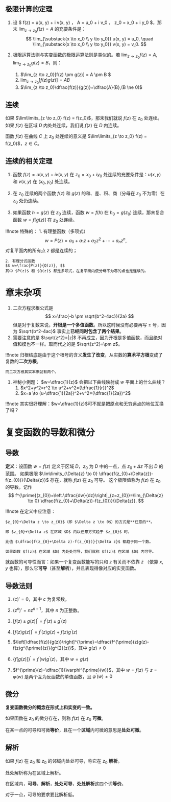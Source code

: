 ## 极限计算的定理

1. 设 $ f(z) = u(x, y) + i v(x, y) $，$ A = u_0 + i v_0 $，$ z_0 = x_0 + i y_0 $，那末 $\lim_{z \to z_0} f(z) = A$ 的充要条件是：
$$
\lim_{\substack{x \to x_0 \\ y \to y_0}} u(x, y) = u_0, \quad \lim_{\substack{x \to x_0 \\ y \to y_0}} v(x, y) = v_0.
$$

2. 极限运算法则与实变函数的极限运算法则是类似的。若 $\lim_{z \to z_0}f(z)=A, \lim_{z \to z_0}g(z)=B$，则：
    1. $\lim_{z \to z_0}[f(z) \pm g(z)] = A \pm B $
    2. $\lim_{z \to z_0}[f(z)g(z)]=AB$
    3. $\lim_{z \to z_0}\dfrac{f(z)}{g(z)}=\dfrac{A}{B},(B \ne 0)$

## 连续
如果 $\lim\limits_{z \to z_0} f(z) = f(z_0)$，那末我们就说 $f(z)$ 在 $z_0$ 处连续。如果 $f(z)$ 在区域 $D$ 内处处连续，我们说 $f(z)$ 在 $D$ 内连续。

函数 $f(z)$ 在曲线 $C$ 上 $z_0$ 处连续的意义是 $\lim\limits_{z \to z_0} f(z) = f(z_0)$，$z \in C$。

## 连续的相关定理
1. 函数 $f(z) = u(x, y) + iv(x, y)$ 在 $z_0 = x_0 + iy_0$ 处连续的充要条件是：$u(x, y)$ 和 $v(x, y)$ 在 $(x_0, y_0)$ 处连续。

2. 在 $z_0$ 连续的两个函数 $f(z)$ 和 $g(z)$ 的和、差、积、商（分母在 $z_0$ 不为零）在 $z_0$ 处仍连续。

3. 如果函数 $h = g(z)$ 在 $z_0$ 连续，函数 $w = f(h)$ 在 $h_0 = g(z_0)$ 连续，那末复合函数 $w = f[g(z)]$ 在 $z_0$ 处连续。

!!!note 
    特殊的：
    1. 有理整函数（多项式）
    $$ w=P(z)=a_{0}+a_{1}z+a_{2}z^{2}+\cdots+a_{n}z^{n}, $$
    对复平面内的所有点 $z$ 都是连续的；

    2. 有理分式函数
    $$ w=\frac{P(z)}{Q(z)}, $$
    其中 $P(z)$ 和 $Q(z)$ 都是多项式，在复平面内使分母不为零的点也是连续的。

#  章末杂项
1. 二次方程求根公式是
$$
x=\frac{-b \pm \sqrt{b^2-4ac}}{2a}
$$
但是对于复数来说，**开根是一个多值函数**。所以这时候没有必要再写 $\pm$ 号，因为 $\sqrt{b^2-4ac}$ 事实上**已经同时包含了两个结果**。
1. 需要注意的是 $\sqrt{z^2}=|z|$ 不再成立，因为开根是多值函数，而且绝对值和模也不一样。取而代之的是 $\sqrt{z^2}=\pm z$。
   
!!!note
    归根结底是由于这个根号的含义**发生了改变**，从实数的**算术平方根**变成了复数的**二次方根**。

    而二次方根其实本来就有两个。
1. 神秘小例题：
   $w=\dfrac{1}{z}$ 会把以下曲线映射成 $w$ 平面上的什么曲线？
   1. $x^2+y^2=r^2 \to u^2+v^2=(\dfrac{1}{r})^2$
   2. $x=a \to (u-\dfrac{1}{2a})^2+v^2=(\dfrac{1}{2a})^2$

!!!note
    其实很好理解：$w=\dfrac{1}{z}$可不就是把原点和无穷远点的地位互换了吗？

# 复变函数的导数和微分
## 导数
**定义**：设函数 $w=f(z)$ 定义于区域 $D$，$z_{0}$ 为 $D$ 中的一点，点 $z_{0}+\Delta{z}$ 不出 $D$ 的范围。
如果极限 $\lim\limits_{\Delta{z} \to 0} \dfrac{f(z_{0}+\Delta{z})-f(z_{0})}{\Delta{z}}$ 存在，就称 $f(z)$ 在 $z_{0}$ 可导。
这个极限值称为 $f(z)$ 在 $z_{0}$ 的导数，记作
$$
f^{\prime}(z_{0})=\left.\dfrac{dw}{dz}\right|_{z=z_{0}}=\lim_{\Delta{z} \to 0} \dfrac{f(z_{0}+\Delta{z})-f(z_{0})}{\Delta{z}}.
$$

!!!note
    在定义中应注意：

    $z_{0}+\Delta z \to z_{0}$（即 $\Delta z \to 0$）的方式是**任意的**。

    即 $z_{0}+\Delta z$ 在区域 $D$ 内以任意方式趋于 $z_{0}$ 时，

    比值 $\dfrac{f(z_{0}+\Delta z)-f(z_{0})}{\Delta z}$ 都趋于同一个数。

    如果函数 $f(z)$ 在区域 $D$ 内处处可导，我们就称 $f(z)$ 在区域 $D$ 内可导。

就函数的可导性而言：如果一个复变函数能写的只和 $z$ 有关而不依靠 $\bar{z}$ （依靠 $x,y$ 也算），那么它**可导**（甚至**解析**），并且表现得像对应的实变函数。

## 导数法则
1. $(c)' = 0$，其中 $c$ 为复常数。

2. $(z^{n})' = nz^{n-1}$，其中 $n$ 为正整数。

3. $[f(z)\pm g(z)]^{\prime}=f^{\prime}(z)\pm g^{\prime}(z)$

4. $[f(z)g(z)]^{\prime}=f^{\prime}(z)g(z)+f(z)g^{\prime}(z)$

5. $\left[\dfrac{f(z)}{g(z)}\right]^{\prime}=\dfrac{f^{\prime}(z)g(z)-f(z)g^{\prime}(z)}{g^{2}(z)}$，其中 $g(z)\neq 0$

6. $\{f[g(z)]\}^{\prime}=f^{\prime}(w)g^{\prime}(z)$，其中 $w=g(z)$

7. $f^{\prime}(z)=\dfrac{1}{\varphi^{\prime}(w)}$，其中 $w=f(z)$ 与 $z=\varphi(w)$ 是两个互为反函数的单值函数，且 $\varphi^{\prime}(w)\neq 0$

## 微分
**复变函数微分的概念在形式上和实变的一致。**

如果函数在 $z_0$ 的微分存在，则称 $f(z)$ 在 $z_0$ **可微**。

在某一点的可导和可微**等价**，且在一个**区域**内可微的意思是**处处可微**。

## 解析
如果 $f(z)$ 在 $z_0$ 和 $z_0$ 的邻域内处处可导，称它在 $z_0$ **解析**。

处处解析称为在区域上解析。

在区域内，**可导**，**解析**，**处处可导**，**处处解析**这四个词**等价**。

对于一点，可导的要求要比解析低。